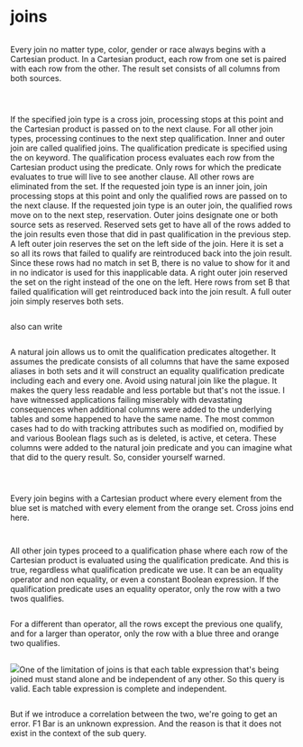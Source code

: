 # joins

<figure><img src="../.gitbook/assets/image (67).png" alt=""><figcaption></figcaption></figure>

Every join no matter type, color, gender or race always begins with a Cartesian product. In a Cartesian product, each row from one set is paired with each row from the other. The result set consists of all columns from both sources.

<figure><img src="../.gitbook/assets/image (68).png" alt=""><figcaption></figcaption></figure>

<figure><img src="../.gitbook/assets/image (69).png" alt=""><figcaption></figcaption></figure>

<figure><img src="../.gitbook/assets/image (70).png" alt=""><figcaption></figcaption></figure>

If the specified join type is a cross join, processing stops at this point and the Cartesian product is passed on to the next clause. For all other join types, processing continues to the next step qualification. Inner and outer join are called qualified joins. The qualification predicate is specified using the on keyword. The qualification process evaluates each row from the Cartesian product using the predicate. Only rows for which the predicate evaluates to true will live to see another clause. All other rows are eliminated from the set. If the requested join type is an inner join, join processing stops at this point and only the qualified rows are passed on to the next clause. If the requested join type is an outer join, the qualified rows move on to the next step, reservation. Outer joins designate one or both source sets as reserved. Reserved sets get to have all of the rows added to the join results even those that did in past qualification in the previous step. A left outer join reserves the set on the left side of the join. Here it is set a so all its rows that failed to qualify are reintroduced back into the join result. Since these rows had no match in set B, there is no value to show for it and in no indicator is used for this inapplicable data. A right outer join reserved the set on the right instead of the one on the left. Here rows from set B that failed qualification will get reintroduced back into the join result. A full outer join simply reserves both sets.

<figure><img src="../.gitbook/assets/image (71).png" alt=""><figcaption></figcaption></figure>

also can write

<figure><img src="../.gitbook/assets/image (72).png" alt=""><figcaption></figcaption></figure>

A natural join allows us to omit the qualification predicates altogether. It assumes the predicate consists of all columns that have the same exposed aliases in both sets and it will construct an equality qualification predicate including each and every one. Avoid using natural join like the plague. It makes the query less readable and less portable but that's not the issue. I have witnessed applications failing miserably with devastating consequences when additional columns were added to the underlying tables and some happened to have the same name. The most common cases had to do with tracking attributes such as modified on, modified by and various Boolean flags such as is deleted, is active, et cetera. These columns were added to the natural join predicate and you can imagine what that did to the query result. So, consider yourself warned.

<figure><img src="../.gitbook/assets/image (5) (1) (1).png" alt=""><figcaption></figcaption></figure>

<figure><img src="../.gitbook/assets/image (6) (1) (1).png" alt=""><figcaption></figcaption></figure>

<figure><img src="../.gitbook/assets/image (7) (1) (1).png" alt=""><figcaption></figcaption></figure>

Every join begins with a Cartesian product where every element from the blue set is matched with every element from the orange set. Cross joins end here.&#x20;

<figure><img src="../.gitbook/assets/image (19) (1).png" alt=""><figcaption></figcaption></figure>

<figure><img src="../.gitbook/assets/image (20) (1).png" alt=""><figcaption></figcaption></figure>

All other join types proceed to a qualification phase where each row of the Cartesian product is evaluated using the qualification predicate. And this is true, regardless what qualification predicate we use. It can be an equality operator and non equality, or even a constant Boolean expression. If the qualification predicate uses an equality operator, only the row with a two twos qualifies.&#x20;

<figure><img src="../.gitbook/assets/image (21) (1).png" alt=""><figcaption></figcaption></figure>

For a different than operator, all the rows except the previous one qualify, and for a larger than operator, only the row with a blue three and orange two qualifies.

<figure><img src="../.gitbook/assets/image (22).png" alt=""><figcaption></figcaption></figure>

![](<../.gitbook/assets/image (23).png>)One of the limitation of joins is that each table expression that's being joined must stand alone and be independent of any other. So this query is valid. Each table expression is complete and independent.

<figure><img src="../.gitbook/assets/image (24).png" alt=""><figcaption></figcaption></figure>

But if we introduce a correlation between the two, we're going to get an error. F1 Bar is an unknown expression. And the reason is that it does not exist in the context of the sub query.
